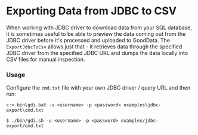 # Exporting Data from JDBC to CSV

When working with JDBC driver to download data from your SQL database, it is sometimes useful to be able to preview the data coming out from the JDBC driver before it's processed and uploaded to GoodData. The `ExportJdbcToCsv` allows just that - it retrieves data through the specified JDBC driver from the specified JDBC URL and dumps the data locally into CSV files for manual inspection.

### Usage

Configure the `cmd.txt` file with your own JDBC driver / query URL and then run:

<div class="platforms">
    <pre class="win"><code>c:&gt; bin\gdi.bat -u &lt;username&gt; -p &lt;password&gt; examples\jdbc-export\cmd.txt</code></pre>
    <pre class="unix"><code>$ ./bin/gdi.sh -u &lt;username&gt; -p &lt;password&gt; examples/jdbc-export/cmd.txt</code></pre>
</div>
